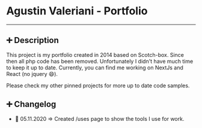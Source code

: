 # Agustin Valeriani - Portfolio

---

## :heavy_plus_sign: Description

This project is my portfolio created in 2014 based on Scotch-box. Since then all php code has been removed.
Unfortunately I didn't have much time to keep it up to date.
Currently, you can find me working on NextJs and React (no jquery :smile:).

Please check my other pinned projects for more up to date code samples.

## :heavy_plus_sign: Changelog

- :date: 05.11.2020 => Created /uses page to show the tools I use for work.

